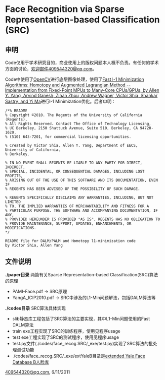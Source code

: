 # Face Recognition via Sparse Representation-based Classification (SRC) #

## 申明 ##

Code仅用于学术研究目的，商业使用上的版权问题本人概不负责。有任何的学术方面的讨论，欢迎邮件409544320@qq.com。

Code中使用了[OpenCV](http://opencv.org/ "OpenCV")进行底层图像处理，使用了[Fast l-1 Minimization Algorithms: Homotopy and Augmented Lagrangian Method -- Implementation from Fixed-Point MPUs to Many-Core CPUs/GPUs, by Allen Y. Yang, Arvind Ganesh, Zihan Zhou, Andrew Wagner, Victor Shia, Shankar Sastry, and Yi Ma](http://www.eecs.berkeley.edu/~yang/software/l1benchmark/ "l1min")进行l-1 Minimization优化。后者申明：

    /*% README
    % Copyright ©2010. The Regents of the University of California (Regents).
    % All Rights Reserved. Contact The Office of Technology Licensing,
    % UC Berkeley, 2150 Shattuck Avenue, Suite 510, Berkeley, CA 94720-1620,
    % (510) 643-7201, for commercial licensing opportunities.

    % Created by Victor Shia, Allen Y. Yang, Department of EECS, University of California,
    % Berkeley.

    % IN NO EVENT SHALL REGENTS BE LIABLE TO ANY PARTY FOR DIRECT, INDIRECT,
    % SPECIAL, INCIDENTAL, OR CONSEQUENTIAL DAMAGES, INCLUDING LOST PROFITS,
    % ARISING OUT OF THE USE OF THIS SOFTWARE AND ITS DOCUMENTATION, EVEN IF
    % REGENTS HAS BEEN ADVISED OF THE POSSIBILITY OF SUCH DAMAGE.

    % REGENTS SPECIFICALLY DISCLAIMS ANY WARRANTIES, INCLUDING, BUT NOT LIMITED
    % TO, THE IMPLIED WARRANTIES OF MERCHANTABILITY AND FITNESS FOR A
    % PARTICULAR PURPOSE. THE SOFTWARE AND ACCOMPANYING DOCUMENTATION, IF ANY,
    % PROVIDED HEREUNDER IS PROVIDED "AS IS". REGENTS HAS NO OBLIGATION TO
    % PROVIDE MAINTENANCE, SUPPORT, UPDATES, ENHANCEMENTS, OR MODIFICATIONS.
    */

    README file for DALM/PALM and Homotopy l1-minimization code
    by Victor Shia, Allen Yang

## 文件说明 ##

**./paper目录** 两篇有关Sparse Representation-based Classification(SRC)算法的原理

* PAMI-Face.pdf -> SRC原理
* YangA\_ICIP2010.pdf -> SRC中涉及的L1-Min问题解法，包括DALM算法等

**./codes目录** SRC算法具体实现
					
* slib静态库工程包括了SRC算法的主要实现，其中L1-Min问题使用的Fast DALM算法
* train exe工程实现了SRC的训练程序，使用见程序usage
* test exe工程实现了SRC的测试程序，使用见程序usage
* test.py文件(./codes/face\_recog.SRC/\_exe/test.py)实现了SRC算法的批处理测试功能
* ./codes/face\_recog.SRC/\_exe/extYaleB目录是[extended Yale Face Database B人脸库](http://vision.ucsd.edu/~leekc/ExtYaleDatabase/ExtYaleB.html "yalefacedb")


409544320@qq.com, 6/11/2011